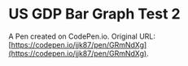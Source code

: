 # US GDP Bar Graph Test 2

A Pen created on CodePen.io. Original URL: [https://codepen.io/jjk87/pen/GRmNdXg](https://codepen.io/jjk87/pen/GRmNdXg).


